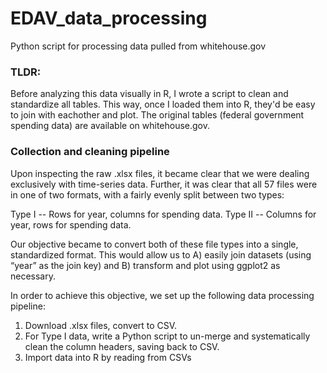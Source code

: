 # EDAV_data_processing
Python script for processing data pulled from whitehouse.gov

### TLDR: 

Before analyzing this data visually in R, I wrote a script to clean and standardize all tables. This way, once I loaded them into R, they'd be easy to join with eachother and plot. The original tables (federal government spending data) are available on whitehouse.gov.

### Collection and cleaning pipeline

Upon inspecting the raw .xlsx files, it became clear that we were dealing exclusively with time-series data. Further, it was clear that all 57 files were in one of two formats, with a fairly evenly split between two types:

Type I -- Rows for year, columns for spending data.
Type II -- Columns for year, rows for spending data.

Our objective became to convert both of these file types into a single, standardized format. This would allow us to A) easily join datasets (using “year” as the join key) and B) transform and plot using ggplot2 as necessary.

In order to achieve this objective, we set up the following data processing pipeline:
1) Download .xlsx files, convert to CSV.
2) For Type I data, write a Python script to un-merge and systematically clean the column headers, saving back to CSV.
3) Import data into R by reading from CSVs
